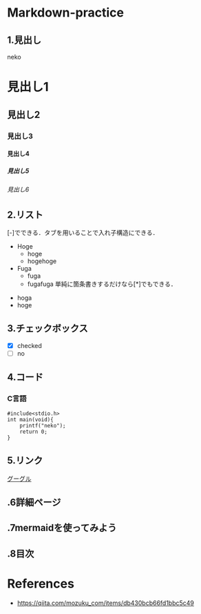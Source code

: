 # Markdown-practice
## 1.見出し
neko
# 見出し1
## 見出し2
### 見出し3
#### 見出し4
##### 見出し5
###### 見出し6

## 2.リスト
[-]でできる．タブを用いることで入れ子構造にできる．
- Hoge
    - hoge
    - hogehoge
- Fuga
    - fuga
    - fugafuga
単純に箇条書きするだけなら[*]でもできる．
* hoga
* hoge

## 3.チェックボックス
* [x] checked
* [ ] no

## 4.コード
### C言語
```
#include<stdio.h>
int main(void){
    printf("neko");
    return 0;
}
```
## 5.リンク
[グーグル](https://www.google.co.jp/)

## .6詳細ページ
## .7mermaidを使ってみよう
## .8目次


# References
* https://qiita.com/mozuku_com/items/db430bcb66fd1bbc5c49